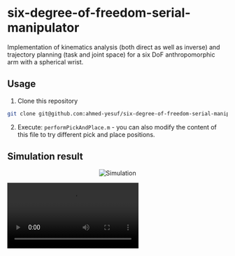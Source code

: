 # six-degree-of-freedom-serial-manipulator
Implementation of kinematics analysis (both direct as well as inverse) and trajectory planning (task and joint space) for a six DoF anthropomorphic arm with a spherical wrist.

## Usage
1. Clone this repository
```bash
git clone git@github.com:ahmed-yesuf/six-degree-of-freedom-serial-manipulator.git
```
2. Execute: `performPickAndPlace.m` - you can also modify the content of this file to try different pick and place positions.

## Simulation result
<div align="center">
  <img src="/docs/pick_and_place_sim.gif" alt="Simulation" />
</div>

<video controls src="pick_and_place_act.mp4" title="Hardware"></video>

